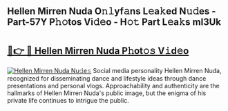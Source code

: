 ## Hellen Mirren Nuda O𝚗𝚕yf𝚊ns L𝚎a𝚔ed N𝚞𝚍es - Part-57Y P𝚑𝚘tos Vi𝚍𝚎o - H𝚘𝚝 Part L𝚎a𝚔s ml3Uk

# <h2><a href="http://kf8b36e.oniu.top/?m=Hellen+Mirren+Nuda">🔗👉 🔴 Hellen Mirren Nuda P𝚑ot𝚘𝚜 V𝚒d𝚎o</a></h2>

[![Hellen Mirren Nuda Nu𝚍e𝚜](https://i.imgur.com/0qMVB7G.gif)](http://kf8b36e.oniu.top/?m=Hellen+Mirren+Nuda)
Social media personality Hellen Mirren Nuda, recognized for disseminating dance and lifestyle ideas through dance presentations and personal vlogs. Approachability and authenticity are the hallmarks of Hellen Mirren Nuda's public image, but the enigma of his private life continues to intrigue the public.  
